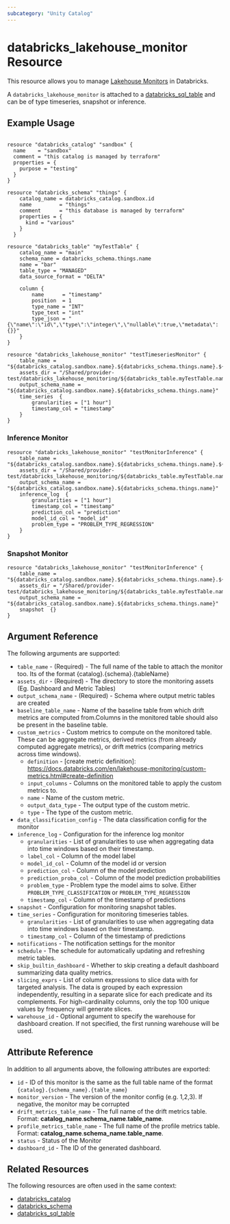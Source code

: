 ```yaml
---
subcategory: "Unity Catalog"
---
```

# databricks_lakehouse_monitor Resource

This resource allows you to manage [Lakehouse Monitors](https://docs.databricks.com/en/lakehouse-monitoring/index.html) in Databricks. 

A `databricks_lakehouse_monitor` is attached to a [databricks_sql_table](sql_table.md) and can be of type timeseries, snapshot or inference. 

## Example Usage

```hcl

resource "databricks_catalog" "sandbox" {
  name    = "sandbox"
  comment = "this catalog is managed by terraform"
  properties = {
    purpose = "testing"
  }
}

resource "databricks_schema" "things" {
    catalog_name = databricks_catalog.sandbox.id
    name         = "things"
    comment      = "this database is managed by terraform"
    properties = {
      kind = "various"
    }
  }
  
resource "databricks_table" "myTestTable" {
    catalog_name = "main"
    schema_name = databricks_schema.things.name
    name = "bar"
    table_type = "MANAGED"
    data_source_format = "DELTA"

    column {
        name      = "timestamp"
        position  = 1
        type_name = "INT"
        type_text = "int"
        type_json = "{\"name\":\"id\",\"type\":\"integer\",\"nullable\":true,\"metadata\":{}}"
    }
}

resource "databricks_lakehouse_monitor" "testTimeseriesMonitor" {
    table_name = "${databricks_catalog.sandbox.name}.${databricks_schema.things.name}.${databricks_table.myTestTable.name}"
    assets_dir = "/Shared/provider-test/databricks_lakehouse_monitoring/${databricks_table.myTestTable.name}"
    output_schema_name = "${databricks_catalog.sandbox.name}.${databricks_schema.things.name}"
    time_series  {
        granularities = ["1 hour"]
        timestamp_col = "timestamp"
    }
}
```

### Inference Monitor

```hcl
resource "databricks_lakehouse_monitor" "testMonitorInference" {
    table_name = "${databricks_catalog.sandbox.name}.${databricks_schema.things.name}.${databricks_table.myTestTable.name}"
    assets_dir = "/Shared/provider-test/databricks_lakehouse_monitoring/${databricks_table.myTestTable.name}"
    output_schema_name = "${databricks_catalog.sandbox.name}.${databricks_schema.things.name}"
    inference_log  {
        granularities = ["1 hour"]
        timestamp_col = "timestamp"
        prediction_col = "prediction"
        model_id_col = "model_id"
        problem_type = "PROBLEM_TYPE_REGRESSION"
    } 
}
```
### Snapshot Monitor
```hcl
resource "databricks_lakehouse_monitor" "testMonitorInference" {
    table_name = "${databricks_catalog.sandbox.name}.${databricks_schema.things.name}.${databricks_table.myTestTable.name}"
    assets_dir = "/Shared/provider-test/databricks_lakehouse_monitoring/${databricks_table.myTestTable.name}"
    output_schema_name = "${databricks_catalog.sandbox.name}.${databricks_schema.things.name}"
    snapshot  {} 
}
```

## Argument Reference

The following arguments are supported:

* `table_name` - (Required) - The full name of the table to attach the monitor too. Its of the format {catalog}.{schema}.{tableName}
* `assets_dir` - (Required) - The directory to store the monitoring assets (Eg. Dashboard and Metric Tables)
* `output_schema_name` - (Required) - Schema where output metric tables are created
* `baseline_table_name` - Name of the baseline table from which drift metrics are computed from.Columns in the monitored table should also be present in the baseline
table.
* `custom_metrics` - Custom metrics to compute on the monitored table. These can be aggregate metrics, derived metrics (from already computed aggregate metrics), or drift metrics (comparing metrics across time windows).
    * `definition` - [create metric definition]: https://docs.databricks.com/en/lakehouse-monitoring/custom-metrics.html#create-definition
    * `input_columns` - Columns on the monitored table to apply the custom metrics to.
    * `name` - Name of the custom metric.
    * `output_data_type` - The output type of the custom metric.
    * `type` - The type of the custom metric.
* `data_classification_config` - The data classification config for the monitor
* `inference_log` - Configuration for the inference log monitor
    * `granularities` -  List of granularities to use when aggregating data into time windows based on their timestamp.
    * `label_col` - Column of the model label
    * `model_id_col` - Column of the model id or version
    * `prediction_col` - Column of the model prediction
    * `prediction_proba_col` - Column of the model prediction probabilities
    * `problem_type` - Problem type the model aims to solve. Either `PROBLEM_TYPE_CLASSIFICATION` or `PROBLEM_TYPE_REGRESSION`
    * `timestamp_col` - Column of the timestamp of predictions
* `snapshot` - Configuration for monitoring snapshot tables.
* `time_series` - Configuration for monitoring timeseries tables.
    * `granularities` -  List of granularities to use when aggregating data into time windows based on their timestamp.
    * `timestamp_col` - Column of the timestamp of predictions
* `notifications` - The notification settings for the monitor
* `schedule` - The schedule for automatically updating and refreshing metric tables.
* `skip_builtin_dashboard` - Whether to skip creating a default dashboard summarizing data quality metrics.
* `slicing_exprs` - List of column expressions to slice data with for targeted analysis. The data is grouped by each expression independently, resulting in a separate slice for each predicate and its complements. For high-cardinality columns, only the top 100 unique values by frequency will generate slices.
* `warehouse_id` - Optional argument to specify the warehouse for dashboard creation. If not specified, the first running warehouse will be used.

## Attribute Reference

In addition to all arguments above, the following attributes are exported:

* `id` -  ID of this monitor is the same as the full table name of the format `{catalog}.{schema_name}.{table_name}`
* `monitor_version` - The version of the monitor config (e.g. 1,2,3). If negative, the monitor may be corrupted
* `drift_metrics_table_name` - The full name of the drift metrics table. Format: __catalog_name__.__schema_name__.__table_name__.
* `profile_metrics_table_name` - The full name of the profile metrics table. Format: __catalog_name__.__schema_name__.__table_name__.
* `status` - Status of the Monitor 
* `dashboard_id` - The ID of the generated dashboard.

## Related Resources

The following resources are often used in the same context:

* [databricks_catalog](catalog.md)
* [databricks_schema](schema.md)
* [databricks_sql_table](sql_table.md)